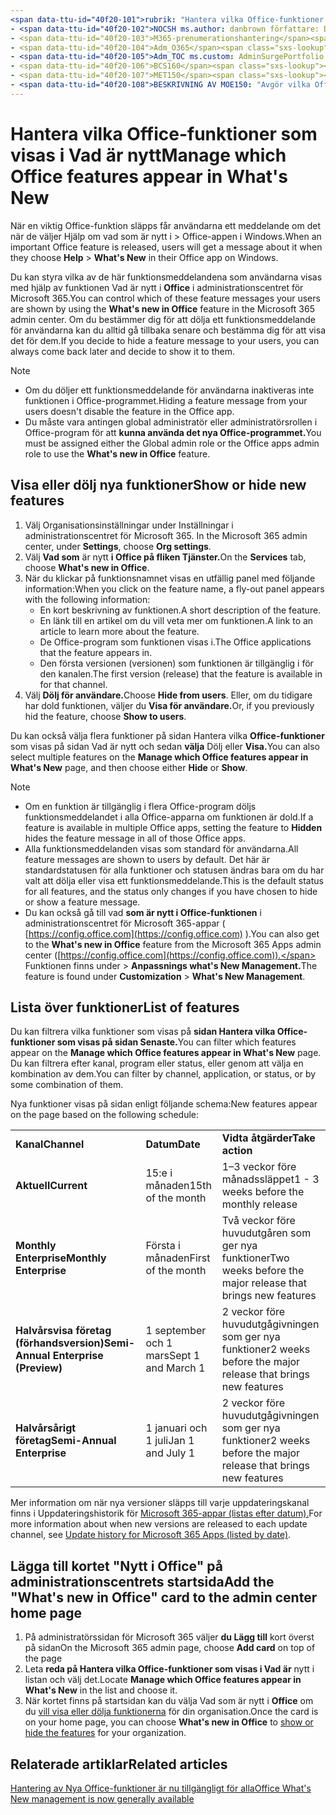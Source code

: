 ```yaml
---
<span data-ttu-id="40f20-101">rubrik: "Hantera vilka Office-funktioner som visas i Vad är nytt" f1.nyckelord:</span><span class="sxs-lookup"><span data-stu-id="40f20-101">title: "Manage which ‎Office‎ features appear in What's New" f1.keywords:</span></span>
- <span data-ttu-id="40f20-102">NOCSH ms.author: danbrown författare: DHB-MSFT Manager: scotv audience: Admin ms.topic: article ms.service: o365-administration localization_priority: Normal ms.collection:</span><span class="sxs-lookup"><span data-stu-id="40f20-102">NOCSH ms.author: danbrown author: DHB-MSFT manager: scotv audience: Admin ms.topic: article ms.service: o365-administration localization_priority: Normal ms.collection:</span></span>
- <span data-ttu-id="40f20-103">M365-prenumerationshantering</span><span class="sxs-lookup"><span data-stu-id="40f20-103">M365-subscription-management</span></span>
- <span data-ttu-id="40f20-104">Adm_O365</span><span class="sxs-lookup"><span data-stu-id="40f20-104">Adm_O365</span></span>
- <span data-ttu-id="40f20-105">Adm_TOC ms.custom: AdminSurgePortfolio search.appverid:</span><span class="sxs-lookup"><span data-stu-id="40f20-105">Adm_TOC ms.custom: AdminSurgePortfolio search.appverid:</span></span>
- <span data-ttu-id="40f20-106">BCS160</span><span class="sxs-lookup"><span data-stu-id="40f20-106">BCS160</span></span>
- <span data-ttu-id="40f20-107">MET150</span><span class="sxs-lookup"><span data-stu-id="40f20-107">MET150</span></span>
- <span data-ttu-id="40f20-108">BESKRIVNING AV MOE150: "Avgör vilka Office-funktioner som ska visas eller döljas när en användare väljer Hjälp > Vad är nytt i Office-appen i Windows med hjälp av funktionen "Vad är nytt i Office" i administrationscentret för Microsoft 365."</span><span class="sxs-lookup"><span data-stu-id="40f20-108">MOE150 description: "Decide which Office features to show or hide when a user chooses Help > What's New in their Office app on Windows by using the "What's new in Office" feature in the Microsoft 365 admin center."</span></span>
---
```


# <a name="manage-which-office-features-appear-in-whats-new"></a><span data-ttu-id="40f20-109">Hantera vilka Office-funktioner som visas i Vad är nytt</span><span class="sxs-lookup"><span data-stu-id="40f20-109">Manage which Office‎ features appear in What's New</span></span>

<span data-ttu-id="40f20-110">När en viktig Office-funktion släpps får användarna ett meddelande om det när de väljer Hjälp om vad som är nytt i  >   Office-appen i Windows.</span><span class="sxs-lookup"><span data-stu-id="40f20-110">When an important ‎Office‎ feature is released, users will get a message about it when they choose **Help** > **What's New** in their ‎‎Office‎‎ app on ‎Windows‎.</span></span>

<span data-ttu-id="40f20-111">Du kan styra vilka av de här funktionsmeddelandena som användarna visas med hjälp av funktionen Vad är nytt i **Office** i administrationscentret för Microsoft 365.</span><span class="sxs-lookup"><span data-stu-id="40f20-111">You can control which of these feature messages your users are shown by using the **What's new in Office** feature in the Microsoft 365 admin center.</span></span> <span data-ttu-id="40f20-112">Om du bestämmer dig för att dölja ett funktionsmeddelande för användarna kan du alltid gå tillbaka senare och bestämma dig för att visa det för dem.</span><span class="sxs-lookup"><span data-stu-id="40f20-112">If you decide to hide a feature message to your users, you can always come back later and decide to show it to them.</span></span>

> [!NOTE]
> - <span data-ttu-id="40f20-113">Om du döljer ett funktionsmeddelande för användarna inaktiveras inte funktionen i Office-programmet.</span><span class="sxs-lookup"><span data-stu-id="40f20-113">Hiding a feature message from your users doesn't disable the feature in the Office app.</span></span>
> - <span data-ttu-id="40f20-114">Du måste vara antingen global administratör eller administratörsrollen i Office-program för att **kunna använda det nya Office-programmet.**</span><span class="sxs-lookup"><span data-stu-id="40f20-114">You must be assigned either the Global admin role or the Office apps admin role to use the **What's new in Office** feature.</span></span>

## <a name="show-or-hide-new-features"></a><span data-ttu-id="40f20-115">Visa eller dölj nya funktioner</span><span class="sxs-lookup"><span data-stu-id="40f20-115">Show or hide new features</span></span> 

1. <span data-ttu-id="40f20-116">Välj Organisationsinställningar under Inställningar i administrationscentret för Microsoft 365. </span><span class="sxs-lookup"><span data-stu-id="40f20-116">In the Microsoft 365 admin center, under **Settings**, choose **Org settings**.</span></span>
2. <span data-ttu-id="40f20-117">Välj **Vad som** är nytt **i Office på fliken Tjänster.**</span><span class="sxs-lookup"><span data-stu-id="40f20-117">On the **Services** tab, choose **What's new in Office**.</span></span>
3. <span data-ttu-id="40f20-118">När du klickar på funktionsnamnet visas en utfällig panel med följande information:</span><span class="sxs-lookup"><span data-stu-id="40f20-118">When you click on the feature name, a fly-out panel appears with the following information:</span></span>
     - <span data-ttu-id="40f20-119">En kort beskrivning av funktionen.</span><span class="sxs-lookup"><span data-stu-id="40f20-119">A short description of the feature.</span></span>
     - <span data-ttu-id="40f20-120">En länk till en artikel om du vill veta mer om funktionen.</span><span class="sxs-lookup"><span data-stu-id="40f20-120">A link to an article to learn more about the feature.</span></span>
     - <span data-ttu-id="40f20-121">De Office-program som funktionen visas i.</span><span class="sxs-lookup"><span data-stu-id="40f20-121">The Office applications that the feature appears in.</span></span>
     - <span data-ttu-id="40f20-122">Den första versionen (versionen) som funktionen är tillgänglig i för den kanalen.</span><span class="sxs-lookup"><span data-stu-id="40f20-122">The first version (release) that the feature is available in for that channel.</span></span>
4. <span data-ttu-id="40f20-123">Välj **Dölj för användare.**</span><span class="sxs-lookup"><span data-stu-id="40f20-123">Choose **Hide from users**.</span></span> <span data-ttu-id="40f20-124">Eller, om du tidigare har dold funktionen, väljer du **Visa för användare.**</span><span class="sxs-lookup"><span data-stu-id="40f20-124">Or, if you previously hid the feature, choose **Show to users**.</span></span>

<span data-ttu-id="40f20-125">Du kan också välja flera funktioner på sidan Hantera vilka **Office-funktioner** som visas på sidan Vad är nytt och sedan **välja** Dölj eller **Visa.**</span><span class="sxs-lookup"><span data-stu-id="40f20-125">You can also select multiple features on the **Manage which ‎Office‎ features appear in What's New** page, and then choose either **Hide** or **Show**.</span></span>

> [!NOTE]
> - <span data-ttu-id="40f20-126">Om en funktion är tillgänglig i flera  Office-program döljs funktionsmeddelandet i alla Office-apparna om funktionen är dold.</span><span class="sxs-lookup"><span data-stu-id="40f20-126">If a feature is available in multiple Office apps, setting the feature to **Hidden** hides the feature message in all of those Office apps.</span></span>
> - <span data-ttu-id="40f20-127">Alla funktionsmeddelanden visas som standard för användarna.</span><span class="sxs-lookup"><span data-stu-id="40f20-127">All feature messages are shown to users by default.</span></span> <span data-ttu-id="40f20-128">Det här är standardstatusen för alla funktioner och statusen ändras bara om du har valt att dölja eller visa ett funktionsmeddelande.</span><span class="sxs-lookup"><span data-stu-id="40f20-128">This is the default status for all features, and the status only changes if you have chosen to hide or show a feature message.</span></span>
> - <span data-ttu-id="40f20-129">Du kan också gå till vad **som är nytt i Office-funktionen** i administrationscentret för Microsoft 365-appar ( [https://config.office.com](https://config.office.com) ).</span><span class="sxs-lookup"><span data-stu-id="40f20-129">You can also get to the **What's new in Office** feature from the Microsoft 365 Apps admin center ([https://config.office.com](https://config.office.com)).</span></span> <span data-ttu-id="40f20-130">Funktionen finns under   >  **Anpassnings what's New Management.**</span><span class="sxs-lookup"><span data-stu-id="40f20-130">The feature is found under **Customization** > **What's New Management**.</span></span>

## <a name="list-of-features"></a><span data-ttu-id="40f20-131">Lista över funktioner</span><span class="sxs-lookup"><span data-stu-id="40f20-131">List of features</span></span>

<span data-ttu-id="40f20-132">Du kan filtrera vilka funktioner som visas på **sidan Hantera vilka Office-funktioner som visas på sidan Senaste.**</span><span class="sxs-lookup"><span data-stu-id="40f20-132">You can filter which features appear on the **Manage which ‎Office‎ features appear in What's New** page.</span></span> <span data-ttu-id="40f20-133">Du kan filtrera efter kanal, program eller status, eller genom att välja en kombination av dem.</span><span class="sxs-lookup"><span data-stu-id="40f20-133">You can filter by channel, application, or status, or by some combination of them.</span></span>

<span data-ttu-id="40f20-134">Nya funktioner visas på sidan enligt följande schema:</span><span class="sxs-lookup"><span data-stu-id="40f20-134">New features appear on the page based on the following schedule:</span></span>

||||
|:-----|:-----|:-----|
|<span data-ttu-id="40f20-135">**Kanal**</span><span class="sxs-lookup"><span data-stu-id="40f20-135">**Channel**</span></span> <br/> |<span data-ttu-id="40f20-136">**Datum**</span><span class="sxs-lookup"><span data-stu-id="40f20-136">**Date**</span></span> <br/> |<span data-ttu-id="40f20-137">**Vidta åtgärder**</span><span class="sxs-lookup"><span data-stu-id="40f20-137">**Take action**</span></span> <br/> |
|<span data-ttu-id="40f20-138">**Aktuell**</span><span class="sxs-lookup"><span data-stu-id="40f20-138">**Current**</span></span> <br/> |<span data-ttu-id="40f20-139">15:e i månaden</span><span class="sxs-lookup"><span data-stu-id="40f20-139">15th of the month</span></span>  <br/> |<span data-ttu-id="40f20-140">1–3 veckor före månadssläppet</span><span class="sxs-lookup"><span data-stu-id="40f20-140">1 - 3 weeks before the monthly release</span></span> <br/> |
|<span data-ttu-id="40f20-141">**Monthly Enterprise**</span><span class="sxs-lookup"><span data-stu-id="40f20-141">**Monthly Enterprise**</span></span> <br/> |<span data-ttu-id="40f20-142">Första i månaden</span><span class="sxs-lookup"><span data-stu-id="40f20-142">First of the month</span></span>  <br/> |<span data-ttu-id="40f20-143">Två veckor före huvudutgåren som ger nya funktioner</span><span class="sxs-lookup"><span data-stu-id="40f20-143">Two weeks before the major release that brings new features</span></span> |
|<span data-ttu-id="40f20-144">**Halvårsvisa företag (förhandsversion)**</span><span class="sxs-lookup"><span data-stu-id="40f20-144">**Semi-Annual Enterprise (Preview)**</span></span> <br/> |<span data-ttu-id="40f20-145">1 september och 1 mars</span><span class="sxs-lookup"><span data-stu-id="40f20-145">Sept 1 and March 1</span></span> <br/> | <span data-ttu-id="40f20-146">2 veckor före huvudutgågivningen som ger nya funktioner</span><span class="sxs-lookup"><span data-stu-id="40f20-146">2 weeks before the major release that brings new features</span></span>|
|<span data-ttu-id="40f20-147">**Halvårsårigt företag**</span><span class="sxs-lookup"><span data-stu-id="40f20-147">**Semi-Annual Enterprise**</span></span> <br/> |<span data-ttu-id="40f20-148">1 januari och 1 juli</span><span class="sxs-lookup"><span data-stu-id="40f20-148">Jan 1 and July 1</span></span> <br/> | <span data-ttu-id="40f20-149">2 veckor före huvudutgågivningen som ger nya funktioner</span><span class="sxs-lookup"><span data-stu-id="40f20-149">2 weeks before the major release that brings new features</span></span><br/> |

<span data-ttu-id="40f20-150">Mer information om när nya versioner släpps till varje uppdateringskanal finns i Uppdateringshistorik för [Microsoft 365-appar (listas efter datum).](https://docs.microsoft.com/officeupdates/update-history-microsoft365-apps-by-date)</span><span class="sxs-lookup"><span data-stu-id="40f20-150">For more information about when new versions are released to each update channel, see [Update history for Microsoft 365 Apps (listed by date)](https://docs.microsoft.com/officeupdates/update-history-microsoft365-apps-by-date).</span></span>

## <a name="add-the-whats-new-in-office-card-to-the-admin-center-home-page"></a><span data-ttu-id="40f20-151">Lägga till kortet "Nytt i Office" på administrationscentrets startsida</span><span class="sxs-lookup"><span data-stu-id="40f20-151">Add the "What's new in Office" card to the admin center home page</span></span>

1. <span data-ttu-id="40f20-152">På administratörssidan för Microsoft 365 väljer **du Lägg till** kort överst på sidan</span><span class="sxs-lookup"><span data-stu-id="40f20-152">On the Microsoft 365 admin page, choose **Add card** on top of the page</span></span>
2. <span data-ttu-id="40f20-153">Leta **reda på Hantera vilka Office-funktioner som visas i Vad är** nytt i listan och välj det.</span><span class="sxs-lookup"><span data-stu-id="40f20-153">Locate **Manage which Office features appear in What's New** in the list and choose it.</span></span>
3. <span data-ttu-id="40f20-154">När kortet finns på startsidan kan du välja Vad som är nytt i **Office** om du [vill visa eller dölja funktionerna](#show-or-hide-new-features) för din organisation.</span><span class="sxs-lookup"><span data-stu-id="40f20-154">Once the card is on your home page, you can choose **What's new in Office** to [show or hide the features](#show-or-hide-new-features) for your organization.</span></span>


## <a name="related-articles"></a><span data-ttu-id="40f20-155">Relaterade artiklar</span><span class="sxs-lookup"><span data-stu-id="40f20-155">Related articles</span></span>

[<span data-ttu-id="40f20-156">Hantering av Nya Office-funktioner är nu tillgängligt för alla</span><span class="sxs-lookup"><span data-stu-id="40f20-156">Office What's New management is now generally available</span></span>](https://techcommunity.microsoft.com/t5/microsoft-365-blog/office-what-s-new-management-is-now-generally-available/ba-p/1179954)